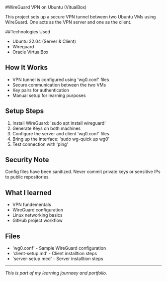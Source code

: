 #WireGuard VPN on Ubuntu (VitualBox)

This project sets up a secure VPN tunnel between two Ubuntu VMs using WireGuard. One acts as the VPN server and one as the client.

##Technologies Used
- Ubuntu 22.04 (Server & Client)
- Wireguard
- Oracle VirtualBox

## How It Works
- VPN tunnel is configured using 'wg0.conf' files
- Secure communication between the two VMs
- Key pairs for authentication
- Manual setup for learning purposes

## Setup Steps
1. Install WireGuard: 'sudo apt install wireguard'
2. Generate Keys on both machines
3. Configure the server and client 'wg0.conf' files
4. Bring up the interface: 'sudo wg-quick up wg0'
5. Test connection with 'ping'

## Security Note
Config files have been sanitized. Never commit private keys or sensitive IPs to public repositories.

## What I learned
- VPN fundementals
- WireGuard configuration
- Linux networking basics
- GitHub project workflow

## Files
- 'wg0.conf' - Sample WireGuard configuration
- 'client-setup.md' - Client installtion steps
- 'server-setup.med' - Server installtion steps

---

*This is part of my learning journaey and portfolio.*


